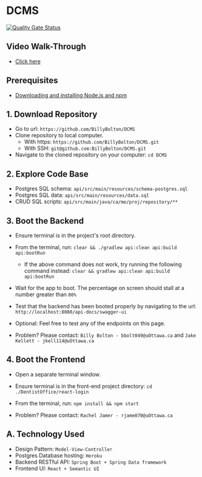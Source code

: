 # DCMS

[![Quality Gate Status](https://sonarcloud.io/api/project_badges/measure?project=BillyBolton_DCMS-tested&metric=alert_status)](https://sonarcloud.io/summary/new_code?id=BillyBolton_DCMS-tested)

## Video Walk-Through

- [Click here](https://youtu.be/d8amBgz9ddc)

## Prerequisites

- [Downloading and installing Node.js and npm](https://docs.npmjs.com/downloading-and-installing-node-js-and-npm)

## 1. Download Repository

- Go to url: `https://github.com/BillyBolton/DCMS`
- Clone repository to local computer.
  - With https: `https://github.com/BillyBolton/DCMS.git`
  - With SSH: `git@github.com:BillyBolton/DCMS.git`
- Navigate to the cloned repository on your computer: `cd DCMS`

## 2. Explore Code Base

- Postgres SQL schema: `api/src/main/resources/schema-postgres.sql`
- Postgres SQL data: `api/src/main/resources/data.sql`
- CRUD SQL scripts: `api/src/main/java/ca/me/proj/repository/**`

## 3. Boot the Backend

- Ensure terminal is in the project's root directory.
- From the terminal, run: `clear && ./gradlew api:clean api:build api:bootRun`
  - If the above command does not work, try running the following command instead: `clear && gradlew api:clean api:build api:bootRun`
- Wait for the app to boot. The percentage on screen should stall at a number greater than `80%`
- Test that the backend has been booted properly by navigating to the url: `http://localhost:8080/api-docs/swagger-ui`
- Optional: Feel free to test any of the endpoints on this page.

- Problem? Please contact: `Billy Bolton - bbolt049@uOttawa.ca` and `Jake Kellett - jkell114@uOttawa.ca`

## 4. Boot the Frontend

- Open a separate terminal window.
- Ensure terminal is in the front-end project directory: `cd ./DentistOffice/react-login`
- From the terminal, run: `npm install && npm start`

- Problem? Please contact: `Rachel Jamer - rjame070@uOttawa.ca`

## A. Technology Used

- Design Pattern: `Model-View-Controller`
- Postgres Database hosting: `Heroku`
- Backend RESTful API: `Spring Boot + Spring Data framework`
- Frontend UI: `React + Semantic UI`
